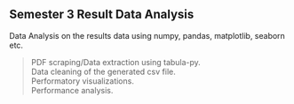 ## Semester 3 Result Data Analysis

Data Analysis on the results data using numpy, pandas, matplotlib, seaborn etc. 

> PDF scraping/Data extraction using tabula-py.  
> Data cleaning of the generated csv file.  
> Performatory visualizations.  
> Performance analysis.  
